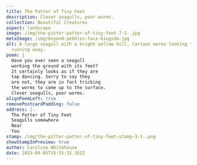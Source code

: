 ```yaml
---
title: The Patter of Tiny Feet
description: Clever seagulls, poor worms.
collection: Beautiful Creatures
aspect: landscape
image: /img/the-pitter-patter-of-tiny-feet-7-1-.jpg
metaImage: /img/beyond-pebbles-face-kingsdo.jpg
alt: A large seagull with a bright yellow bill, Cartoon worms looking terrified
  running away.
poem: |
  Have you ever seen a seagull 
  working the ground with its feet?
  It certainly looks as if they are
  tap dancing. Sorry to say they
  are not, they are in fact tricking 
  the worms to come up to the surface. 
  Clever seagulls, poor worms.
alignPoemLeft: true
removePostcardPadding: false
address: |-
  The Patter of Tiny Feet
  Seagulls somewhere
  Near 
  You
stamp: /img/the-pitter-patter-of-tiny-feet-stamp-3-1-.png
showStampInPreview: true
author: Caroline Whitehouse
date: 2023-04-05T15:53:32.352Z
---
```

